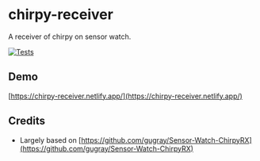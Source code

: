 # chirpy-receiver
A receiver of chirpy on sensor watch.

[![Tests](https://github.com/eiriksm/chirpy-receiver/actions/workflows/test.yml/badge.svg)](https://github.com/eiriksm/chirpy-receiver/actions/workflows/test.yml)

## Demo

[https://chirpy-receiver.netlify.app/](https://chirpy-receiver.netlify.app/)

## Credits 

- Largely based on [https://github.com/gugray/Sensor-Watch-ChirpyRX](https://github.com/gugray/Sensor-Watch-ChirpyRX)
